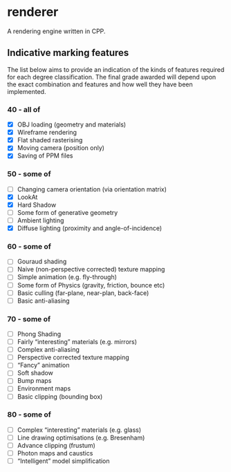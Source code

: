# renderer
A rendering engine written in CPP.

## Indicative marking features

The list below aims to provide an indication of the kinds of features required for each degree classification.
The final grade awarded will depend upon the exact combination and features and how well they have been implemented.


### 40 - all of
- [x] OBJ loading (geometry and materials)
- [x] Wireframe rendering
- [x] Flat shaded rasterising
- [x] Moving camera (position only)
- [x] Saving of PPM files

### 50 - some of
- [ ] Changing camera orientation (via orientation matrix)
- [x] LookAt
- [x] Hard Shadow
- [ ] Some form of generative geometry
- [ ] Ambient lighting
- [x] Diffuse lighting (proximity and angle-of-incidence)

### 60 - some of
- [ ] Gouraud shading
- [ ] Naive (non-perspective corrected) texture mapping
- [ ] Simple animation (e.g. fly-through)
- [ ] Some form of Physics (gravity, friction, bounce etc)
- [ ] Basic culling (far-plane, near-plan, back-face)
- [ ] Basic anti-aliasing

### 70 - some of
- [ ] Phong Shading
- [ ] Fairly “interesting” materials (e.g. mirrors)
- [ ] Complex anti-aliasing
- [ ] Perspective corrected texture mapping
- [ ] “Fancy” animation
- [ ] Soft shadow
- [ ] Bump maps
- [ ] Environment maps
- [ ] Basic clipping (bounding box)

### 80 - some of
- [ ] Complex “interesting” materials (e.g. glass)
- [ ] Line drawing optimisations (e.g. Bresenham)
- [ ] Advance clipping (frustum)
- [ ] Photon maps and caustics
- [ ] “Intelligent” model simplification
